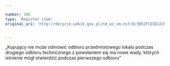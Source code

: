 ```yaml
---

number: 366
type: 'Register item'
original_uri: 'http://decyzje.uokik.gov.pl/nd_wz_um.nsf/0/3B52FCD3D2219A0EC12572DD0032951A?OpenDocument'


---
```


„Kupujący nie może odmówić odbioru przedmiotowego lokalu podczas drugiego odbioru technicznego z powołaniem się ma nowe wady, których istnienie mógł stwierdzić podczas pierwszego odbioru”
